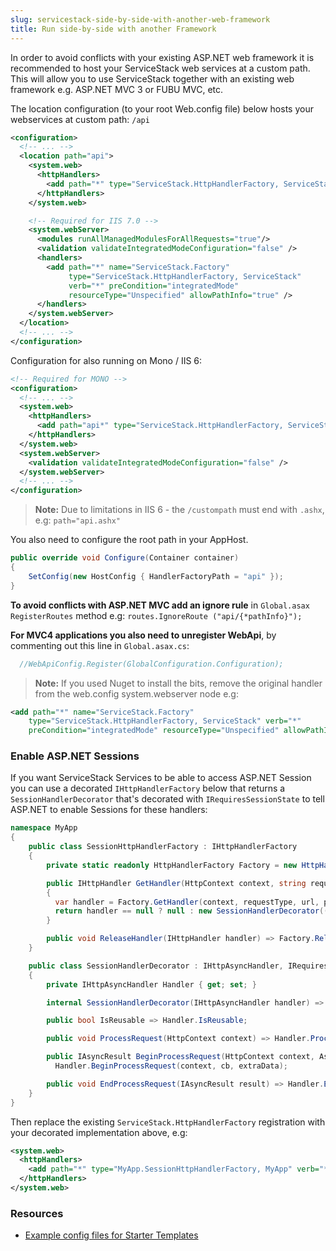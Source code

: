 ```yaml
---
slug: servicestack-side-by-side-with-another-web-framework
title: Run side-by-side with another Framework
---
```


In order to avoid conflicts with your existing ASP.NET web framework it is recommended to host your ServiceStack web services at a custom path.
This will allow you to use ServiceStack together with an existing web framework e.g. ASP.NET MVC 3 or FUBU MVC, etc.

The location configuration (to your root Web.config file) below hosts your webservices at custom path: `/api`

```xml
<configuration>
  <!-- ... --> 
  <location path="api">
    <system.web>
      <httpHandlers>
        <add path="*" type="ServiceStack.HttpHandlerFactory, ServiceStack" verb="*"/>
      </httpHandlers>
    </system.web>

    <!-- Required for IIS 7.0 -->
    <system.webServer>
      <modules runAllManagedModulesForAllRequests="true"/>
      <validation validateIntegratedModeConfiguration="false" />
      <handlers>
        <add path="*" name="ServiceStack.Factory" 
             type="ServiceStack.HttpHandlerFactory, ServiceStack" 
             verb="*" preCondition="integratedMode" 
             resourceType="Unspecified" allowPathInfo="true" />
      </handlers>
    </system.webServer>
  </location>
  <!-- ... --> 
</configuration>
```

Configuration for also running on Mono / IIS 6:

```xml
<!-- Required for MONO -->
<configuration>
  <!-- ... --> 
  <system.web>
    <httpHandlers>
      <add path="api*" type="ServiceStack.HttpHandlerFactory, ServiceStack" verb="*"/>
    </httpHandlers>
  </system.web>
  <system.webServer>
    <validation validateIntegratedModeConfiguration="false" />
  </system.webServer>
  <!-- ... --> 
</configuration>
```

> **Note:** Due to limitations in IIS 6 - the `/custompath` must end with `.ashx`, e.g: `path="api.ashx"`

You also need to configure the root path in your AppHost.

```csharp
public override void Configure(Container container)
{
    SetConfig(new HostConfig { HandlerFactoryPath = "api" });
}
```

**To avoid conflicts with ASP.NET MVC add an ignore rule** in `Global.asax RegisterRoutes` method e.g: `routes.IgnoreRoute ("api/{*pathInfo}");`

**For MVC4 applications you also need to unregister WebApi**, by commenting out this line in `Global.asax.cs`:

```csharp
  //WebApiConfig.Register(GlobalConfiguration.Configuration);
```

> **Note:** If you used Nuget to install the bits, remove the original handler from the web.config system.webserver node e.g: 

```xml
<add path="*" name="ServiceStack.Factory"
    type="ServiceStack.HttpHandlerFactory, ServiceStack" verb="*" 
    preCondition="integratedMode" resourceType="Unspecified" allowPathInfo="true" />
```

### Enable ASP.NET Sessions

If you want ServiceStack Services to be able to access ASP.NET Session you can use a decorated `IHttpHandlerFactory` below
that returns a `SessionHandlerDecorator` that's decorated with `IRequiresSessionState` to tell ASP.NET to enable Sessions for these handlers:

```csharp
namespace MyApp
{
    public class SessionHttpHandlerFactory : IHttpHandlerFactory
    {
        private static readonly HttpHandlerFactory Factory = new HttpHandlerFactory();

        public IHttpHandler GetHandler(HttpContext context, string requestType, string url, string path)
        {
          var handler = Factory.GetHandler(context, requestType, url, path);
          return handler == null ? null : new SessionHandlerDecorator((IHttpAsyncHandler)handler);
        }

        public void ReleaseHandler(IHttpHandler handler) => Factory.ReleaseHandler(handler);
    }

    public class SessionHandlerDecorator : IHttpAsyncHandler, IRequiresSessionState
    {
        private IHttpAsyncHandler Handler { get; set; }

        internal SessionHandlerDecorator(IHttpAsyncHandler handler) => Handler = handler;

        public bool IsReusable => Handler.IsReusable;

        public void ProcessRequest(HttpContext context) => Handler.ProcessRequest(context);

        public IAsyncResult BeginProcessRequest(HttpContext context, AsyncCallback cb, object extraData) => 
          Handler.BeginProcessRequest(context, cb, extraData);

        public void EndProcessRequest(IAsyncResult result) => Handler.EndProcessRequest(result);
    }
}
```

Then replace the existing `ServiceStack.HttpHandlerFactory` registration with your decorated implementation above, e.g:

```xml
<system.web>
  <httpHandlers>
    <add path="*" type="MyApp.SessionHttpHandlerFactory, MyApp" verb="*"/>
  </httpHandlers>
</system.web>
```

### Resources

* [Example config files for Starter Templates](https://github.com/ServiceStackApps/LiveDemos#starter-templates)

